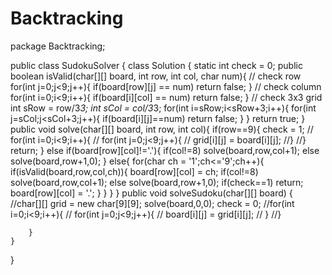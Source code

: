 # Backtracking
package Backtracking;

public class SudokuSolver {
    class Solution {
        static int check = 0;
        public boolean isValid(char[][] board, int row, int col, char num){
            // check row
            for(int j=0;j<9;j++){
                if(board[row][j] == num) return false;
            }
            // check column
            for(int i=0;i<9;i++){
                if(board[i][col] == num) return false;
            }
            // check 3x3 grid
            int sRow = row/3*3;
            int sCol = col/3*3;
            for(int i=sRow;i<sRow+3;i++){
                for(int j=sCol;j<sCol+3;j++){
                    if(board[i][j]==num) return false;
                }
            }
            return true;
        }
        public void solve(char[][] board, int row, int col){
            if(row==9){
                check = 1;
               // for(int i=0;i<9;i++){
                 //   for(int j=0;j<9;j++){
                   //     grid[i][j] = board[i][j];
                    //}
                //}
                return;
            }
            else if(board[row][col]!='.'){
                if(col!=8) solve(board,row,col+1);
                else solve(board,row+1,0);
            }
            else{
                for(char ch = '1';ch<='9';ch++){
                    if(isValid(board,row,col,ch)){
                        board[row][col] = ch;
                        if(col!=8) solve(board,row,col+1);
                        else solve(board,row+1,0);
                        if(check==1) return;
                        board[row][col] = '.';
                    }
                }
            }
        }
        public void solveSudoku(char[][] board) {
            //char[][] grid = new char[9][9];
            solve(board,0,0);
            check = 0;
            //for(int i=0;i<9;i++){
              //  for(int j=0;j<9;j++){
                //    board[i][j] = grid[i][j];
              //  }
            //}
            
        }
    }
}
